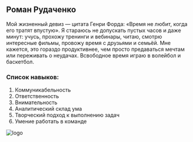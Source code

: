 ## Роман Рудаченко

Мой жизненный девиз — цитата Генри Форда: «Время не любит, когда его тратят впустую». 
Я стараюсь не допускать пустых часов и даже минут: учусь, прохожу тренинги и вебинары, читаю, смотрю интересные фильмы, провожу время с друзьями и семьёй. 
Мне кажется, это гораздо продуктивнее, чем просто предаваться мечтам или переживать о неудачах.
Всвободное время играю в волейбол и баскетбол.

### Список навыков: 

1. Коммуникабельность
2. Ответственность
3. Внимательность
4. Аналитический склад ума
5. Творческий подход к выполнению задач
6. Умение работать в команде

![logo](img/https://github.com/RudachenkoRoman/git-final-homework/blob/master/img/logo.jpg)


